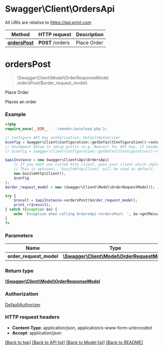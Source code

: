 # Swagger\Client\OrdersApi

All URIs are relative to *https://api.print.com*

Method | HTTP request | Description
------------- | ------------- | -------------
[**ordersPost**](OrdersApi.md#ordersPost) | **POST** /orders | Place Order


# **ordersPost**
> \Swagger\Client\Model\OrderResponseModel ordersPost($order_request_model)

Place Order

Places an order

### Example
```php
<?php
require_once(__DIR__ . '/vendor/autoload.php');

// Configure API key authorization: DefaultAuthorizer
$config = Swagger\Client\Configuration::getDefaultConfiguration()->setApiKey('Authorization', 'YOUR_API_KEY');
// Uncomment below to setup prefix (e.g. Bearer) for API key, if needed
// $config = Swagger\Client\Configuration::getDefaultConfiguration()->setApiKeyPrefix('Authorization', 'Bearer');

$apiInstance = new Swagger\Client\Api\OrdersApi(
    // If you want use custom http client, pass your client which implements `GuzzleHttp\ClientInterface`.
    // This is optional, `GuzzleHttp\Client` will be used as default.
    new GuzzleHttp\Client(),
    $config
);
$order_request_model = new \Swagger\Client\Model\OrderRequestModel(); // \Swagger\Client\Model\OrderRequestModel | 

try {
    $result = $apiInstance->ordersPost($order_request_model);
    print_r($result);
} catch (Exception $e) {
    echo 'Exception when calling OrdersApi->ordersPost: ', $e->getMessage(), PHP_EOL;
}
?>
```

### Parameters

Name | Type | Description  | Notes
------------- | ------------- | ------------- | -------------
 **order_request_model** | [**\Swagger\Client\Model\OrderRequestModel**](../Model/OrderRequestModel.md)|  |

### Return type

[**\Swagger\Client\Model\OrderResponseModel**](../Model/OrderResponseModel.md)

### Authorization

[DefaultAuthorizer](../../README.md#DefaultAuthorizer)

### HTTP request headers

 - **Content-Type**: application/json, application/x-www-form-urlencoded
 - **Accept**: application/json

[[Back to top]](#) [[Back to API list]](../../README.md#documentation-for-api-endpoints) [[Back to Model list]](../../README.md#documentation-for-models) [[Back to README]](../../README.md)


